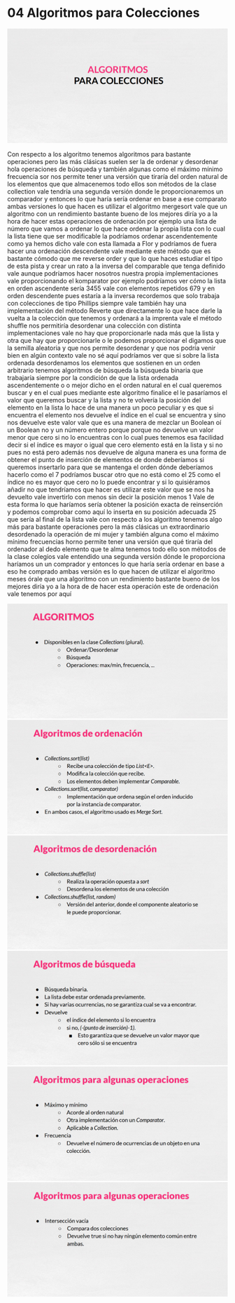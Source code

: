# 04 Algoritmos para Colecciones

<img src="images/01-53.png">

Con respecto a los algoritmo tenemos algoritmos para bastante operaciones pero las más clásicas suelen ser la de ordenar y desordenar hola operaciones de búsqueda y también algunas como el máximo mínimo frecuencia sor nos permite tener una versión que tiraría del orden natural de los elementos que que almacenemos todo ellos son métodos de la clase collection vale tendría una segunda versión donde le proporcionaremos un comparador y entonces lo que haría sería ordenar en base a ese comparato ambas versiones lo que hacen es utilizar el algoritmo mergesort vale que un algoritmo con un rendimiento bastante bueno de los mejores diría yo a la hora de hacer estas operaciones de ordenación por ejemplo una lista de número que vamos a ordenar lo que hace ordenar la propia lista con lo cual la lista tiene que ser modificable la podríamos ordenar ascendentemente como ya hemos dicho vale con esta llamada a Flor y podríamos de fuera hacer una ordenación descendente vale mediante este método que es bastante cómodo que me reverse order y que lo que haces estudiar el tipo de esta pista y crear un rato a la inversa del comparable que tenga definido vale aunque podríamos hacer nosotros nuestra propia implementaciones vale proporcionando el komparator por ejemplo podríamos ver cómo la lista en orden ascendente sería 3455 vale con elementos repetidos 679 y en orden descendente pues estaría a la inversa recordemos que solo trabaja con colecciones de tipo Phillips siempre vale también hay una implementación del método Reverte que directamente lo que hace darle la vuelta a la colección que tenemos y ordenará a la imprenta vale el método shuffle nos permitiría desordenar una colección con distinta implementaciones vale no hay que proporcionarle nada más que la lista y otra que hay que proporcionarle o le podemos proporcionar el digamos que la semilla aleatoria y que nos permite desordenar y que nos podría venir bien en algún contexto vale no sé aquí podríamos ver que si sobre la lista ordenada desordenamos los elementos que sostienen en un orden arbitrario tenemos algoritmos de búsqueda la búsqueda binaria que trabajaría siempre por la condición de que la lista ordenada ascendentemente o o mejor dicho en el orden natural en el cual queremos buscar y en el cual pues mediante este algoritmo finalice el le pasaríamos el valor que queremos buscar y la lista y no te volvería la posición del elemento en la lista lo hace de una manera un poco peculiar y es que si encuentra el elemento nos devuelve el índice en el cual se encuentra y sino nos devuelve este valor vale que es una manera de mezclar un Boolean oí un Boolean no y un número entero porque porque no devuelve un valor menor que cero si no lo encuentras con lo cual pues tenemos esa facilidad decir si el índice es mayor o igual que cero elemento está en la lista y si no pues no está pero además nos devuelve de alguna manera es una forma de obtener el punto de inserción de elementos de donde deberíamos si queremos insertarlo para que se mantenga el orden dónde deberíamos hacerlo como el 7 podríamos buscar otro que no está como el 25 como el índice no es mayor que cero no lo puede encontrar y si lo quisiéramos añadir no que tendríamos que hacer es utilizar este valor que se nos ha devuelto vale invertirlo con menos sin decir la posición menos 1 Vale de esta forma lo que haríamos sería obtener la posición exacta de reinserción y podemos comprobar como aquí lo inserta en su posición adecuada 25 que sería al final de la lista vale con respecto a los algoritmo tenemos algo más para bastante operaciones pero la más clásicas un extraordinario desordenado la operación de mi mujer y también alguna como el máximo mínimo frecuencias horno permite tener una versión que qué tiraría del ordenador al dedo elemento que te alma tenemos todo ello son métodos de la clase colegios vale entendido una segunda versión dónde le proporciona haríamos un un comprador y entonces lo que haría sería ordenar en base a eso he comprado ambas versión es lo que hacen de utilizar el algoritmo meses órale que una algoritmo con un rendimiento bastante bueno de los mejores diría yo a la hora de de hacer esta operación este de ordenación vale tenemos por aquí

<img src="images/01-54.png">
<img src="images/01-55.png">
<img src="images/01-56.png">
<img src="images/01-57.png">
<img src="images/01-58.png">
<img src="images/01-59.png">
